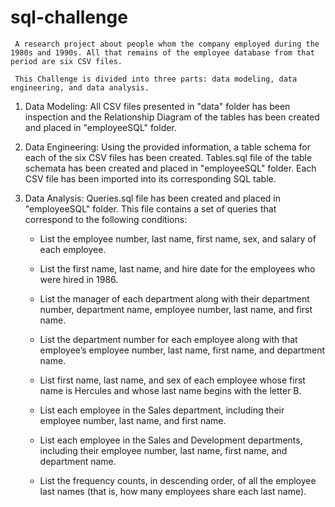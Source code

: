# sql-challenge


     A research project about people whom the company employed during the 1980s and 1990s. All that remains of the employee database from that period are six CSV files.

     This Challenge is divided into three parts: data modeling, data engineering, and data analysis.

1. Data Modeling:
All CSV files presented in "data" folder has been inspection and the Relationship Diagram of the tables has been created and placed in "employeeSQL" folder.

2. Data Engineering:
Using the provided information, a table schema for each of the six CSV files has been created. 
Tables.sql file of the table schemata has been created and placed in "employeeSQL" folder.
Each CSV file has been imported into its corresponding SQL table.

3. Data Analysis:
Queries.sql file has been created and placed in "employeeSQL" folder. This file contains a set of queries that correspond to the following conditions:

   * List the employee number, last name, first name, sex, and salary of each employee.

   * List the first name, last name, and hire date for the employees who were hired in 1986.

   * List the manager of each department along with their department number, department name, employee number, last name, and first name.

   * List the department number for each employee along with that employee’s employee number, last name, first name, and department name.

   * List first name, last name, and sex of each employee whose first name is Hercules and whose last name begins with the letter B.

   * List each employee in the Sales department, including their employee number, last name, and first name.

   * List each employee in the Sales and Development departments, including their employee number, last name, first name, and department name.

   * List the frequency counts, in descending order, of all the employee last names (that is, how many employees share each last name).